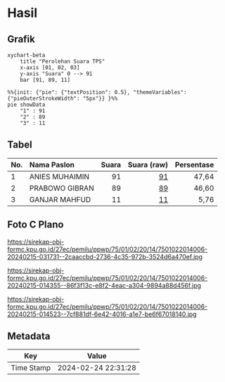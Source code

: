 # Hasil

## Grafik

```mermaid
xychart-beta
    title "Perolehan Suara TPS"
    x-axis [01, 02, 03]
    y-axis "Suara" 0 --> 91
    bar [91, 89, 11]
```

```mermaid
%%{init: {"pie": {"textPosition": 0.5}, "themeVariables": {"pieOuterStrokeWidth": "5px"}} }%%
pie showData
    "1" : 91
    "2" : 89
    "3" : 11
```

## Tabel

| No. | Nama Paslon    | Suara | Suara (raw) | Persentase |
|:--- |:-------------- | -----:| -----------:| ----------:|
| 1   | ANIES MUHAIMIN | 91    | [91][p-1]   | 47,64      |
| 2   | PRABOWO GIBRAN | 89    | [89][p-2]   | 46,60      |
| 3   | GANJAR MAHFUD  | 11    | [11][p-3]   | 5,76       |


[p-1]: https://github.com/gigit-pemilu/pemilu-2024-75-gorontalo/blob/main/pilpres/hitung-suara/sub/75-gorontalo/sub/01-gorontalo/sub/02-telaga/sub/2014-mongolato/sub/006-tps/sub/paslon-1.txt
[p-2]: https://github.com/gigit-pemilu/pemilu-2024-75-gorontalo/blob/main/pilpres/hitung-suara/sub/75-gorontalo/sub/01-gorontalo/sub/02-telaga/sub/2014-mongolato/sub/006-tps/sub/paslon-2.txt
[p-3]: https://github.com/gigit-pemilu/pemilu-2024-75-gorontalo/blob/main/pilpres/hitung-suara/sub/75-gorontalo/sub/01-gorontalo/sub/02-telaga/sub/2014-mongolato/sub/006-tps/sub/paslon-3.txt

## Foto C Plano

https://sirekap-obj-formc.kpu.go.id/27ec/pemilu/ppwp/75/01/02/20/14/7501022014006-20240215-031731--2caaccbd-2736-4c35-972b-3524d6a470ef.jpg

https://sirekap-obj-formc.kpu.go.id/27ec/pemilu/ppwp/75/01/02/20/14/7501022014006-20240215-014355--86f3f13c-e8f2-4eac-a304-9894a88d456f.jpg

https://sirekap-obj-formc.kpu.go.id/27ec/pemilu/ppwp/75/01/02/20/14/7501022014006-20240215-014523--7cf881df-6e42-4016-a1e7-be6f67018140.jpg


## Metadata

| Key        | Value               |
| ---------- | ------------------- |
| Time Stamp | 2024-02-24 22:31:28 |



